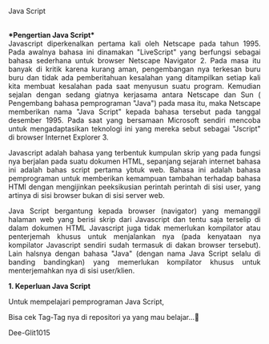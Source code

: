 <html>
  <body>
    Java Script

<p align = "justify">
<br> <b>*Pengertian Java Script*</b></br> 
Javascript diperkenalkan pertama kali oleh Netscape pada tahun 1995. Pada awalnya bahasa ini dinamakan "LiveScript" yang berfungsi sebagai bahasa sederhana untuk browser Netscape Navigator 2.
Pada masa itu banyak di kritik karena kurang aman, pengembangan nya terkesan buru buru dan tidak ada pemberitahuan kesalahan yang ditampilkan setiap kali kita membuat kesalahan pada saat menyusun suatu program.
Kemudian sejalan dengan sedang giatnya kerjasama antara Netscape dan Sun ( Pengembang bahasa pemprograman "Java") pada masa itu, maka Netscape memberikan nama "Java Script" kepada bahasa tersebut pada tanggal desember 1995. Pada saat yang bersamaan Microsoft sendiri mencoba untuk mengadaptasikan teknologi ini yang mereka sebut sebagai "Jscript" di browser Internet Explorer 3. </p>

<p align = "justify">
Javascript adalah bahasa yang terbentuk kumpulan skrip yang pada fungsi nya berjalan pada suatu dokumen HTML, sepanjang sejarah internet bahasa ini adalah bahas script pertama ybtuk web. Bahasa ini adalah bahasa pemprograman untuk memberikan kemampuan tambahan terhadap bahasa HTMl dengan mengijinkan peeksikusian perintah perintah di sisi user, yang artinya di sisi browser bukan di sisi server web. </p>

<p align = "justify">
Java Script bergantung kepada browser (navigator) yang memanggil halaman web yang berisi skrip dari Javascript dan tentu saja terselip di dalam dokumen HTML Javascript juga tidak memerlukan kompilator atau penterjemah khusus untuk menjalankan nya (pada kenyataan nya kompilator Javascript sendiri sudah termasuk di dakan browser tersebut). Lain halsnya dengan bahasa "Java" (dengan nama Java Script selalu di banding bandingkan) yang memerlukan kompilator khusus untuk menterjemahkan nya di sisi user/klien.</p>


<b> 1. Keperluan Java Script </b>
<p align = "justify"> Untuk mempelajari pemprograman Java Script, </p>
  
Bisa cek Tag-Tag nya di repositori ya yang mau belajar...🤞

Dee-Glit1015

  </body>
</html>
